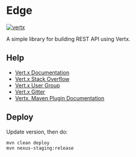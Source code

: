 # Edge
[![vertx](https://img.shields.io/badge/vert.x-4.0.0-purple.svg)](https://vertx.io")

A simple library for building REST API using Vertx.

## Help

- [Vert.x Documentation](https://vertx.io/docs/)
- [Vert.x Stack Overflow](https://stackoverflow.com/questions/tagged/vert.x?sort=newest&pageSize=15)
- [Vert.x User Group](https://groups.google.com/forum/?fromgroups#!forum/vertx)
- [Vert.x Gitter](https://gitter.im/eclipse-vertx/vertx-users)
- [Vertx. Maven Plugin Documentation](https://reactiverse.io/vertx-maven-plugin/#using-the-plugin)

## Deploy
Update version, then do:
```
mvn clean deploy
mvn nexus-staging:release
```